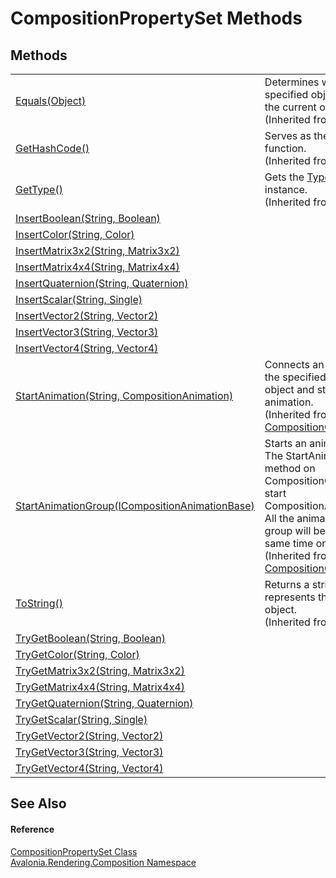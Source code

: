 # CompositionPropertySet Methods




## Methods
<table>
<tr>
<td><a href="https://learn.microsoft.com/dotnet/api/system.object.equals#system-object-equals(system-object)" target="_blank" rel="noopener noreferrer">Equals(Object)</a></td>
<td>Determines whether the specified object is equal to the current object.<br />(Inherited from <a href="https://learn.microsoft.com/dotnet/api/system.object" target="_blank" rel="noopener noreferrer">Object</a>)</td>
</tr>
<tr>
<td><a href="https://learn.microsoft.com/dotnet/api/system.object.gethashcode" target="_blank" rel="noopener noreferrer">GetHashCode()</a></td>
<td>Serves as the default hash function.<br />(Inherited from <a href="https://learn.microsoft.com/dotnet/api/system.object" target="_blank" rel="noopener noreferrer">Object</a>)</td>
</tr>
<tr>
<td><a href="https://learn.microsoft.com/dotnet/api/system.object.gettype" target="_blank" rel="noopener noreferrer">GetType()</a></td>
<td>Gets the <a href="https://learn.microsoft.com/dotnet/api/system.type" target="_blank" rel="noopener noreferrer">Type</a> of the current instance.<br />(Inherited from <a href="https://learn.microsoft.com/dotnet/api/system.object" target="_blank" rel="noopener noreferrer">Object</a>)</td>
</tr>
<tr>
<td><a href="M_Avalonia_Rendering_Composition_CompositionPropertySet_InsertBoolean">InsertBoolean(String, Boolean)</a></td>
<td> </td>
</tr>
<tr>
<td><a href="M_Avalonia_Rendering_Composition_CompositionPropertySet_InsertColor">InsertColor(String, Color)</a></td>
<td> </td>
</tr>
<tr>
<td><a href="M_Avalonia_Rendering_Composition_CompositionPropertySet_InsertMatrix3x2">InsertMatrix3x2(String, Matrix3x2)</a></td>
<td> </td>
</tr>
<tr>
<td><a href="M_Avalonia_Rendering_Composition_CompositionPropertySet_InsertMatrix4x4">InsertMatrix4x4(String, Matrix4x4)</a></td>
<td> </td>
</tr>
<tr>
<td><a href="M_Avalonia_Rendering_Composition_CompositionPropertySet_InsertQuaternion">InsertQuaternion(String, Quaternion)</a></td>
<td> </td>
</tr>
<tr>
<td><a href="M_Avalonia_Rendering_Composition_CompositionPropertySet_InsertScalar">InsertScalar(String, Single)</a></td>
<td> </td>
</tr>
<tr>
<td><a href="M_Avalonia_Rendering_Composition_CompositionPropertySet_InsertVector2">InsertVector2(String, Vector2)</a></td>
<td> </td>
</tr>
<tr>
<td><a href="M_Avalonia_Rendering_Composition_CompositionPropertySet_InsertVector3">InsertVector3(String, Vector3)</a></td>
<td> </td>
</tr>
<tr>
<td><a href="M_Avalonia_Rendering_Composition_CompositionPropertySet_InsertVector4">InsertVector4(String, Vector4)</a></td>
<td> </td>
</tr>
<tr>
<td><a href="M_Avalonia_Rendering_Composition_CompositionObject_StartAnimation">StartAnimation(String, CompositionAnimation)</a></td>
<td>Connects an animation with the specified property of the object and starts the animation.<br />(Inherited from <a href="T_Avalonia_Rendering_Composition_CompositionObject">CompositionObject</a>)</td>
</tr>
<tr>
<td><a href="M_Avalonia_Rendering_Composition_CompositionObject_StartAnimationGroup">StartAnimationGroup(ICompositionAnimationBase)</a></td>
<td>Starts an animation group. The StartAnimationGroup method on CompositionObject lets you start CompositionAnimationGroup. All the animations in the group will be started at the same time on the object.<br />(Inherited from <a href="T_Avalonia_Rendering_Composition_CompositionObject">CompositionObject</a>)</td>
</tr>
<tr>
<td><a href="https://learn.microsoft.com/dotnet/api/system.object.tostring" target="_blank" rel="noopener noreferrer">ToString()</a></td>
<td>Returns a string that represents the current object.<br />(Inherited from <a href="https://learn.microsoft.com/dotnet/api/system.object" target="_blank" rel="noopener noreferrer">Object</a>)</td>
</tr>
<tr>
<td><a href="M_Avalonia_Rendering_Composition_CompositionPropertySet_TryGetBoolean">TryGetBoolean(String, Boolean)</a></td>
<td> </td>
</tr>
<tr>
<td><a href="M_Avalonia_Rendering_Composition_CompositionPropertySet_TryGetColor">TryGetColor(String, Color)</a></td>
<td> </td>
</tr>
<tr>
<td><a href="M_Avalonia_Rendering_Composition_CompositionPropertySet_TryGetMatrix3x2">TryGetMatrix3x2(String, Matrix3x2)</a></td>
<td> </td>
</tr>
<tr>
<td><a href="M_Avalonia_Rendering_Composition_CompositionPropertySet_TryGetMatrix4x4">TryGetMatrix4x4(String, Matrix4x4)</a></td>
<td> </td>
</tr>
<tr>
<td><a href="M_Avalonia_Rendering_Composition_CompositionPropertySet_TryGetQuaternion">TryGetQuaternion(String, Quaternion)</a></td>
<td> </td>
</tr>
<tr>
<td><a href="M_Avalonia_Rendering_Composition_CompositionPropertySet_TryGetScalar">TryGetScalar(String, Single)</a></td>
<td> </td>
</tr>
<tr>
<td><a href="M_Avalonia_Rendering_Composition_CompositionPropertySet_TryGetVector2">TryGetVector2(String, Vector2)</a></td>
<td> </td>
</tr>
<tr>
<td><a href="M_Avalonia_Rendering_Composition_CompositionPropertySet_TryGetVector3">TryGetVector3(String, Vector3)</a></td>
<td> </td>
</tr>
<tr>
<td><a href="M_Avalonia_Rendering_Composition_CompositionPropertySet_TryGetVector4">TryGetVector4(String, Vector4)</a></td>
<td> </td>
</tr>
</table>

## See Also


#### Reference
<a href="T_Avalonia_Rendering_Composition_CompositionPropertySet">CompositionPropertySet Class</a>  
<a href="N_Avalonia_Rendering_Composition">Avalonia.Rendering.Composition Namespace</a>  
